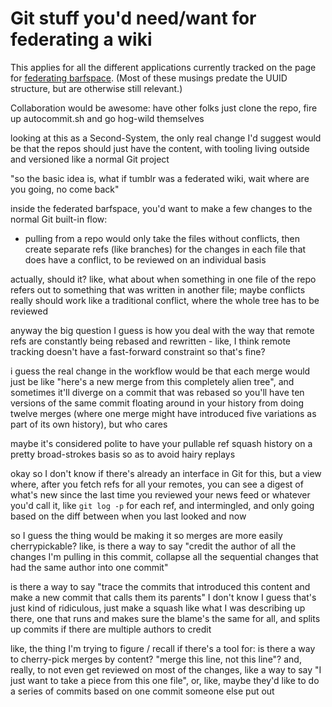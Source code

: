 # Git stuff you'd need/want for federating a wiki

This applies for all the different applications currently tracked on the page for [federating barfspace](abf92e6b-7ba0-41f3-b13a-63ec77133cf3.md). (Most of these musings predate the UUID structure, but are otherwise still relevant.)

Collaboration would be awesome: have other folks just clone the repo, fire up autocommit.sh and go hog-wild themselves

looking at this as a Second-System, the only real change I'd suggest would be that the repos should just have the content, with tooling living outside and versioned like a normal Git project

"so the basic idea is, what if tumblr was a federated wiki, wait where are you going, no come back"

inside the federated barfspace, you'd want to make a few changes to the normal Git built-in flow:

- pulling from a repo would only take the files without conflicts, then create separate refs (like branches) for the changes in each file that does have a conflict, to be reviewed on an individual basis

actually, should it? like, what about when something in one file of the repo refers out to something that was written in another file; maybe conflicts really should work like a traditional conflict, where the whole tree has to be reviewed

anyway the big question I guess is how you deal with the way that remote refs are constantly being rebased and rewritten - like, I think remote tracking doesn't have a fast-forward constraint so that's fine?

i guess the real change in the workflow would be that each merge would just be like "here's a new merge from this completely alien tree", and sometimes it'll diverge on a commit that was rebased so you'll have ten versions of the same commit floating around in your history from doing twelve merges (where one merge might have introduced five variations as part of its own history), but who cares

maybe it's considered polite to have your pullable ref squash history on a pretty broad-strokes basis so as to avoid hairy replays

okay so I don't know if there's already an interface in Git for this, but a view where, after you fetch refs for all your remotes, you can see a digest of what's new since the last time you reviewed your news feed or whatever you'd call it, like `git log -p` for each ref, and intermingled, and only going based on the diff between when you last looked and now

so I guess the thing would be making it so merges are more easily cherrypickable? like, is there a way to say "credit the author of all the changes I'm pulling in this commit, collapse all the sequential changes that had the same author into one commit"

is there a way to say "trace the commits that introduced this content and make a new commit that calls them its parents" I don't know I guess that's just kind of ridiculous, just make a squash like what I was describing up there, one that runs and makes sure the blame's the same for all, and splits up commits if there are multiple authors to credit

like, the thing I'm trying to figure / recall if there's a tool for: is there a way to cherry-pick merges by content? "merge this line, not this line"? and, really, to not even get reviewed on most of the changes, like a way to say "I just want to take a piece from this one file", or, like, maybe they'd like to do a series of commits based on one commit someone else put out
